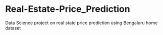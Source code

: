 # Real-Estate-Price_Prediction
Data Science project on real state price prediction using Bengaluru home dataset
